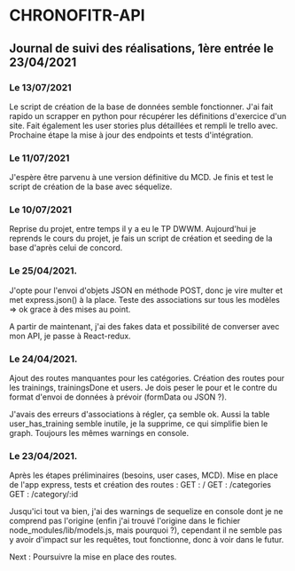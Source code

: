 # CHRONOFITR-API

## Journal de suivi des réalisations, 1ère entrée le 23/04/2021

### Le 13/07/2021

Le script de création de la base de données semble fonctionner. J'ai fait rapido un scrapper en python pour récupérer les définitions d'exercice d'un site. 
Fait également les user stories plus détaillées et rempli le trello avec.
Prochaine étape la mise à jour des endpoints et tests d'intégration.

### Le 11/07/2021

J'espère être parvenu à une version définitive du MCD.
Je finis et test le script de création de la base avec séquelize.

### Le 10/07/2021

Reprise du projet, entre temps il y a eu le TP DWWM.
Aujourd'hui je reprends le cours du projet, je fais un script de création et seeding de la base d'après celui de concord.

### Le 25/04/2021.

J'opte pour l'envoi d'objets JSON en méthode POST, donc je vire multer et met express.json() à la place.
Teste des associations sur tous les modèles => ok grace à des mises au point.

A partir de maintenant, j'ai des fakes data et possibilité de converser avec mon API, je passe à React-redux.

### Le 24/04/2021.

Ajout des routes manquantes pour les catégories.
Création des routes pour les trainings, trainingsDone et users.
Je dois peser le pour et le contre du format d'envoi de données à prévoir (formData ou JSON ?).

J'avais des erreurs d'associations à régler, ça semble ok.
Aussi la table user_has_training semble inutile, je la supprime, ce qui simplifie bien le graph.
Toujours les mêmes warnings en console.

### Le 23/04/2021.

Après les étapes préliminaires (besoins, user cases, MCD).
Mise en place de l'app express, tests et création des routes :
GET : /
GET : /categories
GET : /category/:id

Jusqu'ici tout va bien, j'ai des warnings de sequelize en console dont je ne comprend pas l'origine (enfin j'ai trouvé l'origine dans le fichier node_modules/lib/models.js, mais pourquoi ?), cependant il ne semble pas y avoir d'impact sur les requêtes, tout fonctionne, donc à voir dans le futur.

Next : Poursuivre la mise en place des routes.
